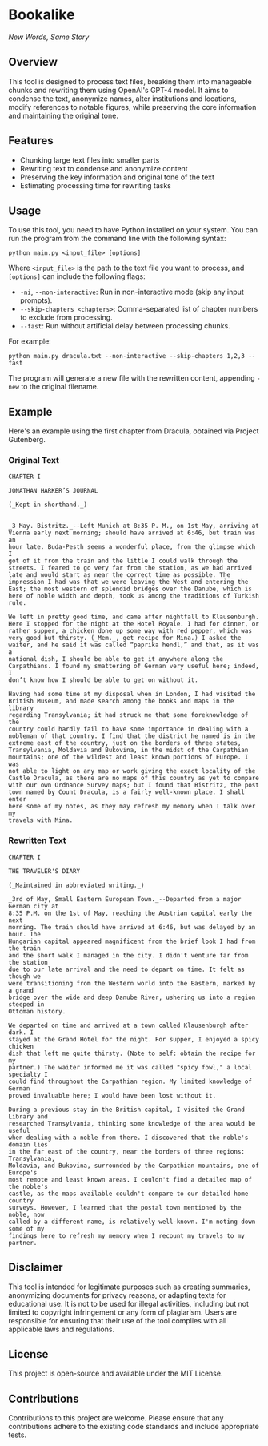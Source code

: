 # Bookalike
_New Words, Same Story_

## Overview

This tool is designed to process text files, breaking them into manageable chunks and rewriting them using OpenAI's
GPT-4 model. It aims to condense the text, anonymize names, alter institutions and locations, modify references to
notable figures, while preserving the core information and maintaining the original tone.

## Features
- Chunking large text files into smaller parts
- Rewriting text to condense and anonymize content
- Preserving the key information and original tone of the text
- Estimating processing time for rewriting tasks

## Usage

To use this tool, you need to have Python installed on your system. You can run the program from the command line with
the following syntax:

```
python main.py <input_file> [options]
```

Where `<input_file>` is the path to the text file you want to process, and `[options]` can include the following flags:

- `-ni`, `--non-interactive`: Run in non-interactive mode (skip any input prompts).
- `--skip-chapters <chapters>`: Comma-separated list of chapter numbers to exclude from processing.
- `--fast`: Run without artificial delay between processing chunks.

For example:

```
python main.py dracula.txt --non-interactive --skip-chapters 1,2,3 --fast
```

The program will generate a new file with the rewritten content, appending `-new` to the original filename.

## Example
Here's an example using the first chapter from Dracula, obtained via Project Gutenberg.

### Original Text
```
CHAPTER I

JONATHAN HARKER’S JOURNAL

(_Kept in shorthand._)


_3 May. Bistritz._--Left Munich at 8:35 P. M., on 1st May, arriving at
Vienna early next morning; should have arrived at 6:46, but train was an
hour late. Buda-Pesth seems a wonderful place, from the glimpse which I
got of it from the train and the little I could walk through the
streets. I feared to go very far from the station, as we had arrived
late and would start as near the correct time as possible. The
impression I had was that we were leaving the West and entering the
East; the most western of splendid bridges over the Danube, which is
here of noble width and depth, took us among the traditions of Turkish
rule.

We left in pretty good time, and came after nightfall to Klausenburgh.
Here I stopped for the night at the Hotel Royale. I had for dinner, or
rather supper, a chicken done up some way with red pepper, which was
very good but thirsty. (_Mem._, get recipe for Mina.) I asked the
waiter, and he said it was called “paprika hendl,” and that, as it was a
national dish, I should be able to get it anywhere along the
Carpathians. I found my smattering of German very useful here; indeed, I
don’t know how I should be able to get on without it.

Having had some time at my disposal when in London, I had visited the
British Museum, and made search among the books and maps in the library
regarding Transylvania; it had struck me that some foreknowledge of the
country could hardly fail to have some importance in dealing with a
nobleman of that country. I find that the district he named is in the
extreme east of the country, just on the borders of three states,
Transylvania, Moldavia and Bukovina, in the midst of the Carpathian
mountains; one of the wildest and least known portions of Europe. I was
not able to light on any map or work giving the exact locality of the
Castle Dracula, as there are no maps of this country as yet to compare
with our own Ordnance Survey maps; but I found that Bistritz, the post
town named by Count Dracula, is a fairly well-known place. I shall enter
here some of my notes, as they may refresh my memory when I talk over my
travels with Mina.
```

### Rewritten Text
```
CHAPTER I

THE TRAVELER'S DIARY

(_Maintained in abbreviated writing._)

_3rd of May, Small Eastern European Town._--Departed from a major German city at
8:35 P.M. on the 1st of May, reaching the Austrian capital early the next
morning. The train should have arrived at 6:46, but was delayed by an hour. The
Hungarian capital appeared magnificent from the brief look I had from the train
and the short walk I managed in the city. I didn't venture far from the station
due to our late arrival and the need to depart on time. It felt as though we
were transitioning from the Western world into the Eastern, marked by a grand
bridge over the wide and deep Danube River, ushering us into a region steeped in
Ottoman history.

We departed on time and arrived at a town called Klausenburgh after dark. I
stayed at the Grand Hotel for the night. For supper, I enjoyed a spicy chicken
dish that left me quite thirsty. (Note to self: obtain the recipe for my
partner.) The waiter informed me it was called "spicy fowl," a local specialty I
could find throughout the Carpathian region. My limited knowledge of German
proved invaluable here; I would have been lost without it.

During a previous stay in the British capital, I visited the Grand Library and
researched Transylvania, thinking some knowledge of the area would be useful
when dealing with a noble from there. I discovered that the noble's domain lies
in the far east of the country, near the borders of three regions: Transylvania,
Moldavia, and Bukovina, surrounded by the Carpathian mountains, one of Europe's
most remote and least known areas. I couldn't find a detailed map of the noble's
castle, as the maps available couldn't compare to our detailed home country
surveys. However, I learned that the postal town mentioned by the noble, now
called by a different name, is relatively well-known. I'm noting down some of my
findings here to refresh my memory when I recount my travels to my partner.
```

## Disclaimer

This tool is intended for legitimate purposes such as creating summaries, anonymizing documents for privacy reasons, or
adapting texts for educational use. It is not to be used for illegal activities, including but not limited to copyright
infringement or any form of plagiarism. Users are responsible for ensuring that their use of the tool complies with all
applicable laws and regulations.

## License
This project is open-source and available under the MIT License.

## Contributions

Contributions to this project are welcome. Please ensure that any contributions adhere to the existing code standards
and include appropriate tests.
